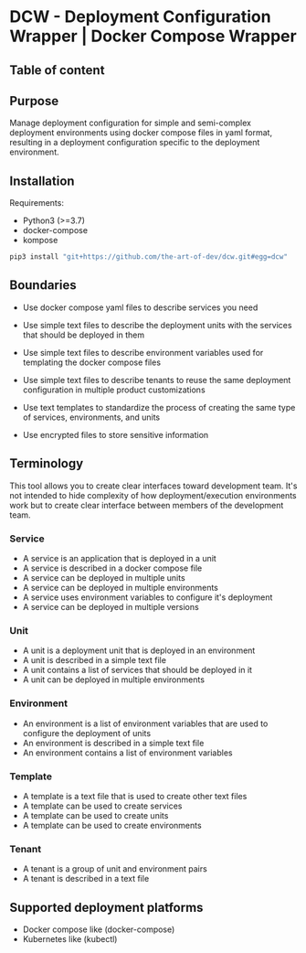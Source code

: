 # DCW - Deployment Configuration Wrapper | Docker Compose Wrapper

## Table of content

## Purpose

Manage deployment configuration for simple and semi-complex deployment environments using docker compose files in yaml
format, resulting in a deployment configuration specific to the deployment environment.

## Installation

Requirements:

- Python3 (>=3.7)
- docker-compose
- kompose

```sh
pip3 install "git+https://github.com/the-art-of-dev/dcw.git#egg=dcw"
```

## Boundaries

- Use docker compose yaml files to describe services you need

- Use simple text files to describe the deployment units with the services that should be deployed in them

- Use simple text files to describe environment variables used for templating the docker compose files

- Use simple text files to describe tenants to reuse the same deployment configuration in multiple product customizations

- Use text templates to standardize the process of creating the same type of services, environments, and units

- Use encrypted files to store sensitive information

## Terminology

This tool allows you to create clear interfaces toward development team. It's not intended to hide complexity of how
deployment/execution environments work but to create clear interface between members of the development team.

### Service

- A service is an application that is deployed in a unit
- A service is described in a docker compose file
- A service can be deployed in multiple units
- A service can be deployed in multiple environments
- A service uses environment variables to configure it's deployment
- A service can be deployed in multiple versions

### Unit

- A unit is a deployment unit that is deployed in an environment
- A unit is described in a simple text file
- A unit contains a list of services that should be deployed in it
- A unit can be deployed in multiple environments

### Environment

- An environment is a list of environment variables that are used to configure the deployment of units
- An environment is described in a simple text file
- An environment contains a list of environment variables

### Template

- A template is a text file that is used to create other text files
- A template can be used to create services
- A template can be used to create units
- A template can be used to create environments

### Tenant

- A tenant is a group of unit and environment pairs
- A tenant is described in a text file

## Supported deployment platforms

- Docker compose like (docker-compose)
- Kubernetes like (kubectl)
